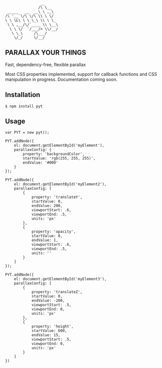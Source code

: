                     __
                   /\ \__
     _____   __  __\ \ ,_\
    /\ '__`\/\ \/\ \\ \ \/
    \ \ \L\ \ \ \_\ \\ \ \_
     \ \ ,__/\/`____ \\ \__\
      \ \ \/  `/___/> \\/__/
       \ \_\     /\___/
        \/_/     \/__/

## PARALLAX YOUR THINGS

Fast, dependency-free, flexible parallax

Most CSS properties implemented, support for callback functions and CSS manipulation in progress.
Documentation coming soon.

## Installation

    $ npm install pyt

## Usage
    var PYT = new pyt();

    PYT.addNode({
        el: document.getElementById('myElement'),
        parallaxConfig: {
            property: 'backgroundColor',
            startValue: 'rgb(255, 255, 255)',
            endValue: '#000'
        }
    });

    PYT.addNode({
        el: document.getElementById('myElement2'),
        parallaxConfig: [
            {
                property: 'translateY',
                startValue: 0,
                endValue: 200,
                viewportStart: .6,
                viewportEnd: .5,
                units: 'px'
            },
            {
                property: 'opacity',
                startValue: 0,
                endValue: 1,
                viewportStart: .6,
                viewportEnd: .5,
                units: ''
            }
        ]
    });

    PYT.addNode({
        el: document.getElementById('myElement3'),
        parallaxConfig: [
            {
                property: 'translateZ',
                startValue: 0,
                endValue: -200,
                viewportStart: .5,
                viewportEnd: 0,
                units: 'px'
            },
            {
                property: 'height',
                startValue: 600,
                endValue: 15,
                viewportStart: .5,
                viewportEnd: 0,
                units: 'px'
            }
        ]
    })
